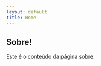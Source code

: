 ```yaml
---
layout: default
title: Home
---
```


<main>
  <h2>Sobre!</h2>
  <p>Este é o conteúdo da página sobre.</p>
</main>
